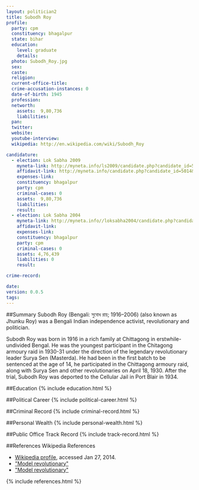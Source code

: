 ```yaml
---
layout: politician2
title: Subodh Roy
profile: 
  party: cpm
  constituency: bhagalpur
  state: bihar
  education: 
    level: graduate
    details: 
  photo: Subodh_Roy.jpg
  sex: 
  caste: 
  religion: 
  current-office-title: 
  crime-accusation-instances: 0
  date-of-birth: 1945
  profession: 
  networth: 
    assets:  9,80,736
    liabilities: 
  pan: 
  twitter: 
  website: 
  youtube-interview: 
  wikipedia: http://en.wikipedia.com/wiki/Subodh_Roy

candidature: 
  - election: Lok Sabha 2009
    myneta-link: http://myneta.info/ls2009/candidate.php?candidate_id=5014
    affidavit-link: http://myneta.info/candidate.php?candidate_id=5014&scan=original
    expenses-link: 
    constituency: bhagalpur 
    party: cpm
    criminal-cases: 0
    assets:  9,80,736
    liabilities: 
    result:  
  - election: Lok Sabha 2004
    myneta-link: http://myneta.info//loksabha2004/candidate.php?candidate_id=523
    affidavit-link: 
    expenses-link: 
    constituency: bhagalpur 
    party: cpm
    criminal-cases: 0
    assets: 4,76,439
    liabilities: 0
    result:  

crime-record: 

date: 
version: 0.0.5
tags: 
---
```

##Summary
Subodh Roy (Bengali: সুবোধ রায়; 1916–2006) (also known as Jhunku Roy) was a Bengali Indian independence activist, revolutionary and politician.

Subodh Roy was born in 1916 in a rich family at Chittagong in erstwhile-undivided Bengal. He was the youngest participant in the Chitagong armoury raid in 1930-31 under the direction of the legendary revolutionary leader Surya Sen (Masterda). He had been in the first batch to be sentenced at the age of 14, he participated in the Chittagong armoury raid, along with Surya Sen and other revolutionaries on April 18, 1930. After the trial, Subodh Roy was deported to the Cellular Jail in Port Blair in 1934.


##Education
{% include education.html %}


##Political Career
{% include political-career.html %}


##Criminal Record
{% include criminal-record.html %}


##Personal Wealth
{% include personal-wealth.html %}


##Public Office Track Record
{% include track-record.html %}


##References
Wikipedia References
- [Wikipedia profile]({{page.profile.wikipedia}}), accessed Jan 27, 2014.
- ["Model revolutionary"][wiki1]
- ["Model revolutionary"][wiki2]

[wiki1]: http://www.hinduonnet.com/fline/fl2318/stories/20060922004110700.htm
[wiki2]: http://pd.cpim.org/2006/0903/09032006_com%20subodh%20roy.htm


{% include references.html %}